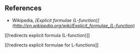 


## References

* Wikipedia, _[Explicit formulae (L-function)](http://en.wikipedia.org/wiki/Explicit_formulae_(L-function)_


[[!redirects explicit formula (L-function)]]


[[!redirects explicit formulae for L-functions]]

